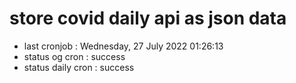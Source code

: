 # store covid daily api as json data

- last cronjob : Wednesday, 27 July 2022 01:26:13
- status og cron : success
- status daily cron : success
      
      
